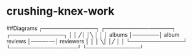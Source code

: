 # crushing-knex-work

##Diagrams
┌──────────────┐       ┌───────────-──────┐       ┌──────────────┐
│              │      ╱│                  │╲      │              │
│    albums    │───────│   album reviews  │────--─│  reviewers   │
│              │      ╲│                  │╱      │              │
└──────────────┘       └────────────-─────┘       └──────────────┘
